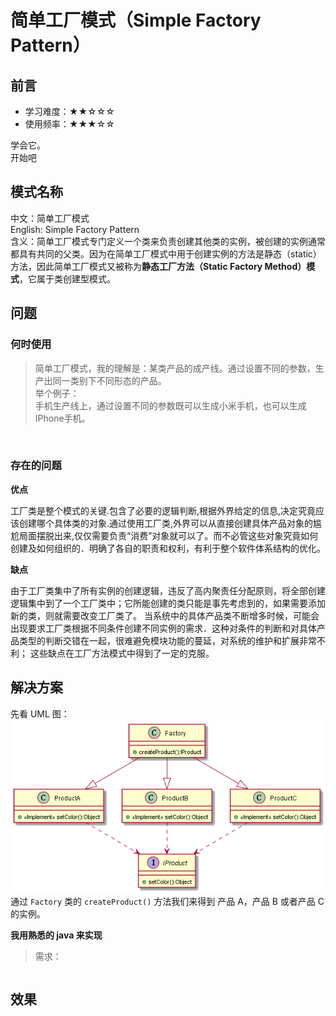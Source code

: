 # 简单工厂模式（Simple Factory Pattern）
## 前言
- 学习难度：★★☆☆☆
- 使用频率：★★★☆☆

学会它。<br>
开始吧
## 模式名称
中文：简单工厂模式<br>
English: Simple Factory Pattern<br>
含义：简单工厂模式专门定义一个类来负责创建其他类的实例，被创建的实例通常都具有共同的父类。因为在简单工厂模式中用于创建实例的方法是静态（static）方法，因此简单工厂模式又被称为**静态工厂方法（Static Factory Method）模式**，它属于类创建型模式。
## 问题
### 何时使用
>简单工厂模式，我的理解是：某类产品的成产线。通过设置不同的参数，生产出同一类别下不同形态的产品。<br>
举个例子：<br>
手机生产线上，通过设置不同的参数既可以生成小米手机，也可以生成IPhone手机。

<br>

### 存在的问题
**优点**

工厂类是整个模式的关键.包含了必要的逻辑判断,根据外界给定的信息,决定究竟应该创建哪个具体类的对象.通过使用工厂类,外界可以从直接创建具体产品对象的尴尬局面摆脱出来,仅仅需要负责“消费”对象就可以了。而不必管这些对象究竟如何创建及如何组织的．明确了各自的职责和权利，有利于整个软件体系结构的优化。

**缺点**

由于工厂类集中了所有实例的创建逻辑，违反了高内聚责任分配原则，将全部创建逻辑集中到了一个工厂类中；它所能创建的类只能是事先考虑到的，如果需要添加新的类，则就需要改变工厂类了。
当系统中的具体产品类不断增多时候，可能会出现要求工厂类根据不同条件创建不同实例的需求．这种对条件的判断和对具体产品类型的判断交错在一起，很难避免模块功能的蔓延，对系统的维护和扩展非常不利；
这些缺点在工厂方法模式中得到了一定的克服。

## 解决方案
先看 UML 图：<br>
![SimpleFactoryPattern UML][imgSimpleFactoryUML]
<br>
通过 `Factory` 类的 `createProduct()` 方法我们来得到 产品 A，产品 B 或者产品 C 的实例。

**我用熟悉的 java 来实现**
> 需求：

```java


```
## 效果


[imgSimpleFactoryUML]:https://raw.githubusercontent.com/mliumeng/DesignParrern/master/IMG/SimpleFactoryPattern.png "Singleton UML"
